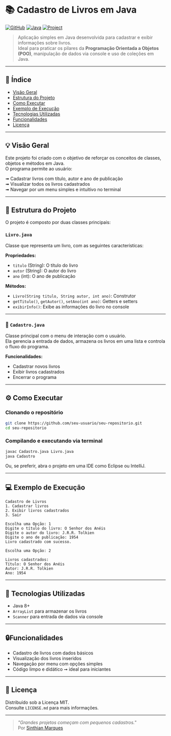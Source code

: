 # 📚 Cadastro de Livros em Java

[![GitHub](https://img.shields.io/badge/GitHub-100000?style=for-the-badge&logo=github&logoColor=white)](https://github.com/sinthianmarques)
[![Java](https://img.shields.io/badge/Java-ED8B00?style=for-the-badge&logo=java&logoColor=white)](https://www.oracle.com/java/)
[![Project](https://img.shields.io/badge/-Project-blueviolet?style=for-the-badge)]()

> Aplicação simples em Java desenvolvida para cadastrar e exibir informações sobre livros.  
> Ideal para praticar os pilares da **Programação Orientada a Objetos (POO)**, manipulação de dados via console e uso de coleções em Java.

---

##  📑   Índice

- [Visão Geral](#-visão-geral)
- [Estrutura do Projeto](#-estrutura-do-projeto)
- [Como Executar](#️-como-executar)
- [Exemplo de Execução]()
- [Tecnologias Utilizadas](#-tecnologias-utilizadas)
- [Funcionalidades]()
- [Licença](#-licença)

---

## 💡 Visão Geral

Este projeto foi criado com o objetivo de reforçar os conceitos de classes, objetos e métodos em Java.  
O programa permite ao usuário:

➟    Cadastrar livros com título, autor e ano de publicação  
➟    Visualizar todos os livros cadastrados  
➟    Navegar por um menu simples e intuitivo no terminal

---

## 📂 Estrutura do Projeto

O projeto é composto por duas classes principais:

### `Livro.java`

Classe que representa um livro, com as seguintes características:

**Propriedades:**
- `titulo` (String): O título do livro
- `autor` (String): O autor do livro
- `ano` (int): O ano de publicação

**Métodos:**
- `Livro(String titulo, String autor, int ano)`: Construtor
- `getTitulo()`, `getAutor()`, `setAno(int ano)`: Getters e setters
- `exibirInfo()`: Exibe as informações do livro no console

---

### 📝 `Cadastro.java`

Classe principal com o menu de interação com o usuário.  
Ela gerencia a entrada de dados, armazena os livros em uma lista e controla o fluxo do programa.

**Funcionalidades:**
- Cadastrar novos livros
- Exibir livros cadastrados
- Encerrar o programa

---

## ⚙️ Como Executar

### Clonando o repositório

```bash
git clone https://github.com/seu-usuario/seu-repositorio.git
cd seu-repositorio
```

### Compilando e executando via terminal

```bash
javac Cadastro.java Livro.java
java Cadastro
```

Ou, se preferir, abra o projeto em uma IDE como Eclipse ou IntelliJ.

---

## 💻  Exemplo de Execução

```
Cadastro de Livros
1. Cadastrar livros
2. Exibir livros cadastrados
3. Sair

Escolha uma Opção: 1
Digite o título do livro: O Senhor dos Anéis
Digite o autor do livro: J.R.R. Tolkien
Digite o ano de publicação: 1954
Livro cadastrado com sucesso.

Escolha uma Opção: 2

Livros cadastrados:
Título: O Senhor dos Anéis
Autor: J.R.R. Tolkien
Ano: 1954
```

---

## 🔧 Tecnologias Utilizadas

- Java 8+
- `ArrayList` para armazenar os livros
- `Scanner` para entrada de dados via console

---

## 🔒Funcionalidades

- Cadastro de livros com dados básicos
- Visualização dos livros inseridos
- Navegação por menu com opções simples
- Código limpo e didático ➞ ideal para iniciantes

---

## 📝 Licença

Distribuído sob a Licença MIT.  
Consulte `LICENSE.md` para mais informações.

---

> _"Grandes projetos começam com pequenos cadastros."_  
Por [Sinthian Marques ](https://github.com/SinthianMar)
